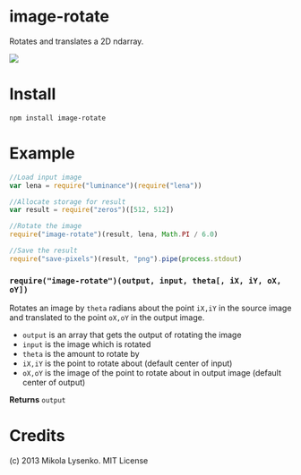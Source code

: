 image-rotate
============
Rotates and translates a 2D ndarray.

<img src="https://raw.github.com/mikolalysenko/image-rotate/master/example/rotated.png">

Install
=======

    npm install image-rotate

Example
=======

```javascript
//Load input image
var lena = require("luminance")(require("lena"))

//Allocate storage for result
var result = require("zeros")([512, 512])

//Rotate the image
require("image-rotate")(result, lena, Math.PI / 6.0)

//Save the result
require("save-pixels")(result, "png").pipe(process.stdout)
```

### `require("image-rotate")(output, input, theta[, iX, iY, oX, oY])`
Rotates an image by `theta` radians about the point `iX,iY` in the source image and translated to the point `oX,oY` in the output image.

* `output` is an array that gets the output of rotating the image
* `input` is the image which is rotated
* `theta` is the amount to rotate by
* `iX,iY` is the point to rotate about (default center of input)
* `oX,oY` is the image of the point to rotate about in output image (default center of output)

**Returns** `output`

# Credits
(c) 2013 Mikola Lysenko. MIT License



